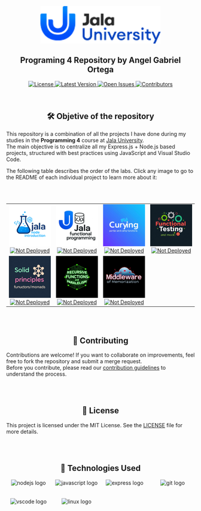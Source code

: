 <div align="center">
  <img src="./media/JalaLogo.png" alt="Logo" height="100">
  <h2>
    Programing 4 Repository by Angel Gabriel Ortega
  </h2>
</div>

<div align="center">
    <a href="https://gitlab.com/jala-university1/cohort-4/oficial-es-programaci-n-4/...">
        <img src="https://img.shields.io/badge/license-MIT-green?style=for-the-badge" alt="License">
    </a>
    <a href="https://gitlab.com/jala-university1/cohort-4/oficial-es-programaci-n-4/...">
        <img src="https://img.shields.io/badge/release-latest-blue?style=for-the-badge" alt="Latest Version">
    </a>
    <a href="https://gitlab.com/jala-university1/cohort-4/oficial-es-programaci-n-4/...">
        <img src="https://img.shields.io/badge/issues-open-red?style=for-the-badge" alt="Open Issues">
    </a>
    <a href="https://gitlab.com/jala-university1/cohort-4/oficial-es-programaci-n-4/...">
        <img src="https://img.shields.io/badge/contributors-1-orange?style=for-the-badge" alt="Contributors">
    </a>
</div>

<br>
<br>

<div align="center">
<h2>
🛠️ Objetive of the repository
</h2>
</div>

This repository is a combination of all the projects I have done during my studies in the **Programming 4** course at <a href="https://www.linkedin.com/school/jala-university">Jala University</a>.  
The main objective is to centralize all my Express.js + Node.js based projects, structured with best practices using JavaScript and Visual Studio Code.

The following table describes the order of the labs. Click any image to go to the README of each individual project to learn more about it:

<br>
<br>

<table align="center">

<tr>

<td width="25%" align="center">
  <a href="./Week1/Main.md">
    <img src="./media/NodeIntroduction.png" alt="Lab1 - Node Hello World" width="100%">
  </a>
  <a href="#">
     <img src="https://img.shields.io/badge/Not%20Deployed-FF0000?style=for-the-badge&logo=node.js&logoColor=white" alt="Not Deployed">
  </a>
</td>

<td width="25%" align="center">
  <a href="./Week2/MainW2.md">
    <img src="./media/FunctionalProgramming.png" alt="Lab2 - Functional Programming" width="100%">
  </a>
  <a href="#">
     <img src="https://img.shields.io/badge/Not%20Deployed-FF0000?style=for-the-badge&logo=node.js&logoColor=white" alt="Not Deployed">
</td>

<td width="25%" align="center">
  <a href="./Week3/MainW3.md">
    <img src="./media/CompFuncs.png" alt="Lab2 - Functional Programming" width="100%">
  </a>
  <a href="#">
     <img src="https://img.shields.io/badge/Not%20Deployed-FF0000?style=for-the-badge&logo=node.js&logoColor=white" alt="Not Deployed">
</td>


<td width="25%" align="center">
  <a href="./Week4/MainW4.md">
    <img src="./media/FunctionalTesting.png" alt="Lab2 - Functional Programming" width="100%">
  </a>
  <a href="#">
     <img src="https://img.shields.io/badge/Not%20Deployed-FF0000?style=for-the-badge&logo=node.js&logoColor=white" alt="Not Deployed">
</td>

</tr>

<tr>
<td width="25%" align="center">
  <a href="./Week5/MainW5.md">
    <img src="./media/Solid.png" alt="Lab2 - Functional Programming" width="100%">
  </a>
  <a href="#">
     <img src="https://img.shields.io/badge/Not%20Deployed-FF0000?style=for-the-badge&logo=node.js&logoColor=white" alt="Not Deployed">
</td>

<td width="25%" align="center">
  <a href="./Week6/MainW6.md">
    <img src="./media/Recursive.png" alt="Lab2 - Functional Programming" width="100%">
  </a>
  <a href="#">
     <img src="https://img.shields.io/badge/Not%20Deployed-FF0000?style=for-the-badge&logo=node.js&logoColor=white" alt="Not Deployed">
</td>
<td width="25%" align="center">
  <a href="./Week7/Activity.md">
    <img src="./media/Memo.png" alt="Lab2 - Functional Programming" width="100%">
  </a>
  <a href="#">
     <img src="https://img.shields.io/badge/Not%20Deployed-FF0000?style=for-the-badge&logo=node.js&logoColor=white" alt="Not Deployed">
</td>
</tr>

</table>

<br>
<br>

<div align="center">
<h2>
🤝 Contributing
</h2>
</div>

Contributions are welcome! If you want to collaborate on improvements, feel free to fork the repository and submit a merge request.  
Before you contribute, please read our [contribution guidelines](/Contributing.md) to understand the process.

<br>
<br>

<div align="center">
<h2>
📜 License
</h2>
</div>

This project is licensed under the MIT License. See the [LICENSE](/Licence.md) file for more details.

<br>
<br>

<div align="center">
<h2>
🔧 Technologies Used
</h2>
</div>

<div style="display: grid; grid-template-columns: repeat(auto-fill, minmax(100px, 1fr)); gap: 10px; justify-items: center;" align="center">
  <img src="https://cdn.jsdelivr.net/gh/devicons/devicon/icons/nodejs/nodejs-original.svg" height="40" alt="nodejs logo" />
  <img src="https://cdn.jsdelivr.net/gh/devicons/devicon/icons/javascript/javascript-original.svg" height="40" alt="javascript logo" />
  <img src="https://cdn.jsdelivr.net/gh/devicons/devicon/icons/express/express-original.svg" height="40" alt="express logo" />
  <img src="https://cdn.jsdelivr.net/gh/devicons/devicon/icons/git/git-original.svg" height="40" alt="git logo" />
  <img src="https://cdn.jsdelivr.net/gh/devicons/devicon/icons/vscode/vscode-original.svg" height="40" alt="vscode logo" />
  <img src="https://cdn.jsdelivr.net/gh/devicons/devicon/icons/linux/linux-original.svg" height="40" alt="linux logo" />
</div>
